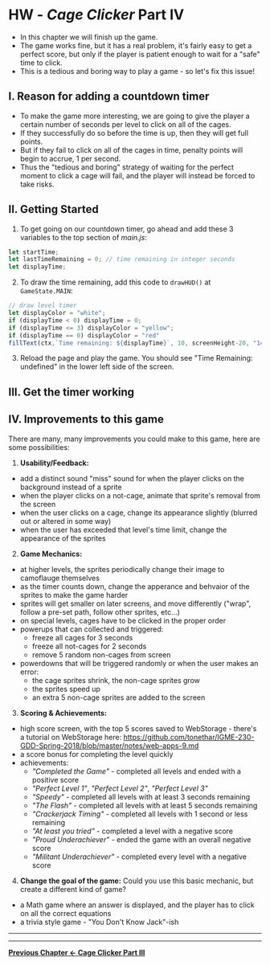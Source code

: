 # HW - *Cage Clicker* Part IV

- In this chapter we will finish up the game.
- The game works fine, but it has a real problem, it's fairly easy to get a perfect score, but only if the player is patient enough to wait for a "safe" time to click. 
- This is a tedious and boring way to play a game - so let's fix this issue!

## I. Reason for adding a countdown timer

- To make the game more interesting, we are going to give the player a certain number of seconds per level to click on all of the cages.
- If they successfully do so before the time is up, then they will get full points. 
- But if they fail to click on all of the cages in time, penalty points will begin to accrue, 1 per second.
- Thus the "tedious and boring" strategy of waiting for the perfect moment to click a cage will fail, and the player will instead be forced to take risks.

## II. Getting Started

1. To get going on our countdown timer, go ahead and add these 3 variables to the top section of *main.js*:

```js
let startTime;
let lastTimeRemaining = 0; // time remaining in integer seconds
let displayTime;
```

2. To draw the time remaining, add this code to `drawHUD()` at `GameState.MAIN`:

```js
// draw level timer
let displayColor = "white";
if (displayTime < 0) displayTime = 0;
if (displayTime <= 3) displayColor = "yellow";
if (displayTime == 0) displayColor = "red"
fillText(ctx,`Time remaining: ${displayTime}`, 10, screenHeight-20, "14pt courier", displayColor);
```

3. Reload the page and play the game. You should see "Time Remaining: undefined" in the lower left side of the screen.


## III. Get the timer working



## IV. Improvements to this game

There are many, many improvements you could make to this game, here are some possibilities:

1. **Usability/Feedback:**
  - add a distinct sound "miss" sound for when the player clicks on the background instead of a sprite 
  - when the player clicks on a not-cage, animate that sprite's removal from the screen
  - when the user clicks on a cage, change its appearance slightly (blurred out or altered in some way)
  - when the user has exceeded that level's time limit, change the appearance of the sprites
  
2. **Game Mechanics:**
  - at higher levels, the sprites periodically change their image to camoflauge themselves 
  - as the timer counts down, change the apperance and behvaior of the sprites to make the game harder
  - sprites will get smaller on later screens, and move differently ("wrap", follow a pre-set path, follow other  sprites, etc...)
  - on special levels, cages have to be clicked in the proper order
  - powerups that can collected and triggered:
    - freeze all cages for 3 seconds
    - freeze all not-cages for 2 seconds
    - remove 5 random non-cages from screen
  - powerdowns that will be triggered randomly or when the user makes an error:
    - the cage sprites shrink, the non-cage sprites grow
    - the sprites speed up
    - an extra 5 non-cage sprites are added to the screen
  
3. **Scoring & Achievements:**
  - high score screen, with the top 5 scores saved to WebStorage - there's a tutorial on WebStorage here:  https://github.com/tonethar/IGME-230-GDD-Spring-2018/blob/master/notes/web-apps-9.md
  - a score bonus for completing the level quickly
  - achievements:
    - *"Completed the Game"* - completed all levels and ended with a positive score
    - *"Perfect Level 1"*, *"Perfect Level 2"*, *"Perfect Level 3"*
    - *"Speedy"* - completed all levels with at least 3 seconds remaining
    - *"The Flash"* - completed all levels with at least 5 seconds remaining
    - *"Crackerjack Timing"* - completed all levels with 1 second or less remaining
    - *"At least you tried"* - completed a level with a negative score
    - *"Proud Underachiever"* - ended the game with an overall negative score
    - *"Militant Underachiever"* - completed every level with a negative score

4. **Change the goal of the game:**
Could you use this basic mechanic, but create a different kind of game?
- a Math game where an answer is displayed, and the player has to click on all the correct equations
- a trivia style game - "You Don't Know Jack"-ish




<hr><hr>

**[Previous Chapter <- Cage Clicker Part III](HW-cage-clicker-3.md)**
